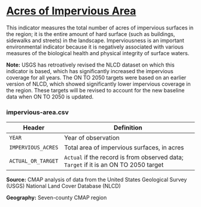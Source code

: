 # [Acres of Impervious Area](https://www.cmap.illinois.gov/2050/indicators/impervious-area)

This indicator measures the total number of acres of impervious surfaces in the region; it is the entire amount of hard surface (such as buildings, sidewalks and streets) in the landscape. Imperviousness is an important environmental indicator because it is negatively associated with various measures of the biological health and physical integrity of surface waters.

**Note:** USGS has retroatively revised the NLCD dataset on which this indicator is based, which has significantly increased the impervious coverage for all years. The ON TO 2050 targets were based on an earlier version of NLCD, which showed significantly lower impervious coverage in the region. These targets will be revised to account for the new baseline data when ON TO 2050 is updated.

### impervious-area.csv

Header | Definition
-------|-----------
`YEAR` | Year of observation
`IMPERVIOUS_ACRES` | Total area of impervious surfaces, in acres
`ACTUAL_OR_TARGET` | `Actual` if the record is from observed data; `Target` if it is an ON TO 2050 target

**Source:** CMAP analysis of data from the United States Geological Survey (USGS) National Land Cover Database (NLCD)

**Geography:** Seven-county CMAP region
